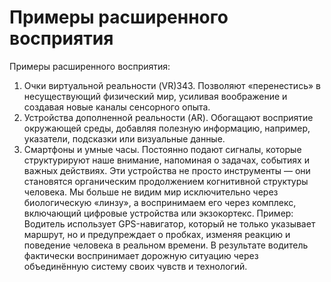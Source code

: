 # Примеры расширенного восприятия

Примеры расширенного восприятия:
1. Очки виртуальной реальности (VR)343. Позволяют «перенестись» в несуществующий физический мир, усиливая воображение и создавая новые каналы сенсорного опыта.
2. Устройства дополненной реальности (AR). Обогащают восприятие окружающей среды, добавляя полезную информацию, например, указатели, подсказки или визуальные данные.
3. Смартфоны и умные часы. Постоянно подают сигналы, которые структурируют наше внимание, напоминая о задачах, событиях и важных действиях.
Эти устройства не просто инструменты — они становятся органическим продолжением когнитивной структуры человека. Мы больше не видим мир исключительно через биологическую «линзу», а воспринимаем его через комплекс, включающий цифровые устройства или экзокортекс.
Пример: Водитель использует GPS-навигатор, который не только указывает маршрут, но и предупреждает о пробках, изменяя реакцию и поведение человека в реальном времени. В результате водитель фактически воспринимает дорожную ситуацию через объединённую систему своих чувств и технологий.
